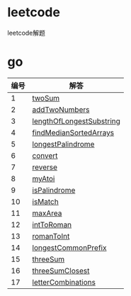 # leetcode
leetcode解题

# go
|编号|解答|
|-|-|
|1|[twoSum](src/go/twoSum.go)
|2|[addTwoNumbers](src/go/addTwoNumbers.go)
|3|[lengthOfLongestSubstring](src/go/lengthOfLongestSubstring.go)
|4|[findMedianSortedArrays](src/go/findMedianSortedArrays.go)
|5|[longestPalindrome](src/go/longestPalindrome.go)
|6|[convert](src/go/convert.go)
|7|[reverse](src/go/reverse.go)
|8|[myAtoi](src/go/myAtoi.go)
|9|[isPalindrome](src/go/isPalindrome.go)
|10|[isMatch](src/go/isMatch.go)
|11|[maxArea](src/go/maxArea.go)
|12|[intToRoman](src/go/intToRoman.go)
|13|[romanToInt](src/go/romanToInt.go)
|14|[longestCommonPrefix](src/go/longestCommonPrefix.go)
|15|[threeSum](src/go/threeSum.go)
|16|[threeSumClosest](src/go/threeSumClosest.go)
|17|[letterCombinations](src/go/letterCombinations.go)